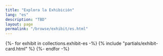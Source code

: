 ```yaml
---
title: "Explora la Exhibición"
lang: "es"
description: "TBD"
layout: page
permalink: "/browse/exhibit/es.html"
---
```


<div class="grid xl:grid-cols-4 lg:grid-cols-3 sm:grid-cols-2 grid-cols-1 sm:gap-8 gap-4 not-prose">
  {%- for exhibit in collections.exhibit-es -%}
    {% include "partials/exhibit-card.html" %}
  {%- endfor -%}
</div>
